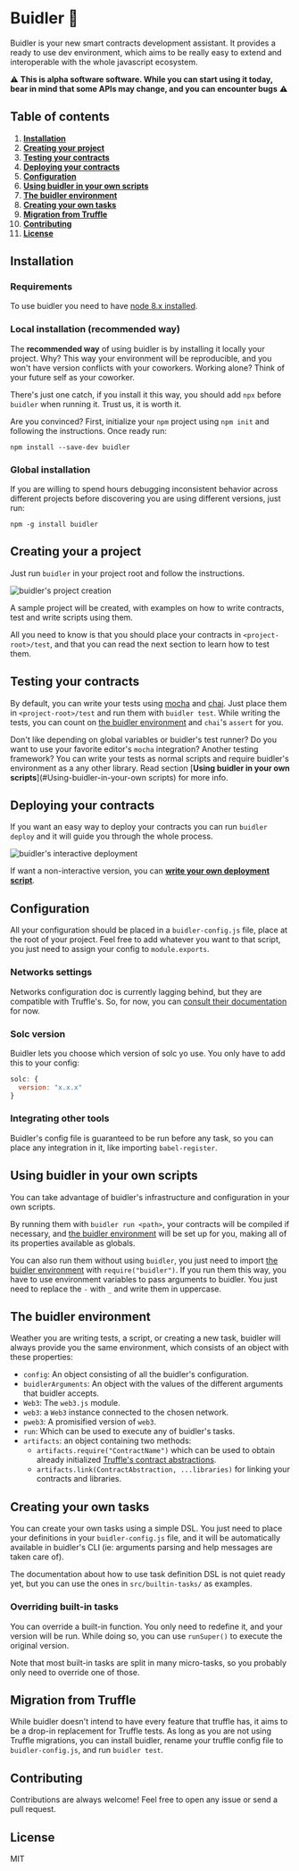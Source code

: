 # Buidler 👷‍

Buidler is your new smart contracts development assistant. It provides a ready to use dev environment, which aims to be really easy to extend and interoperable with the whole javascript ecosystem.

⚠️ **This is alpha software software. While you can start using it today, bear in mind that some APIs may change, and you can encounter bugs** ⚠️

## Table of contents

1. [**Installation**](#Installation)
1. [**Creating your project**](#Creating-your-project)
1. [**Testing your contracts**](#Testing-your-contracts)
1. [**Deploying your contracts**](#Deploying-your-contracts)
1. [**Configuration**](#Configuration)
1. [**Using buidler in your own scripts**](#Using-buidler-in-your-own-scripts)
2. [**The buidler environment**](#The-buidler-environment)
1. [**Creating your own tasks**](#Creating-you-own-tasks)
1. [**Migration from Truffle**](#Migration-from-Truffle)
1. [**Contributing**](#Contributing)
1. [**License**](#License)

## Installation

### Requirements

To use buidler you need to have [node 8.x installed](https://nodejs.org/en/download/).

### Local installation (recommended way)

The **recommended way** of using buidler is by installing it locally your project. Why? This way your environment will be reproducible, and you won't have version conflicts with your coworkers. Working alone? Think of your future self as your coworker.

There's just one catch, if you install it this way, you should add `npx` before `buidler` when running it. Trust us, it is worth it.

Are you convinced? First, initialize your `npm` project using `npm init` and following
the instructions. Once ready run:

`npm install --save-dev buidler`

### Global installation

If you are willing to spend hours debugging inconsistent behavior across different projects before discovering you are using different versions, just run:

`npm -g install buidler`

## Creating your a project

Just run `buidler` in your project root and follow the instructions.

![buidler's project creation](http://g.recordit.co/KTRA2u1fWl.gif)

A sample project will be created, with examples on how to write contracts, test and write scripts using them.

All you need to know is that you should place your contracts in `<project-root>/test`, and that you can read the next section to learn how to test them.

## Testing your contracts

By default, you can write your tests using [mocha](https://mochajs.org/) and [chai](http://www.chaijs.com). Just place them in `<project-root>/test` and run them with `buidler test`. While writing the tests, you can count on [the buidler environment](#The-buidler-environment) and `chai`'s `assert` for you.

Don't like depending on global variables or buidler's test runner? Do you want to use your favorite editor's `mocha` integration? Another testing framework? You can write your tests as normal scripts and require buidler's environment as a any other library. Read section [**Using buidler in your own scripts**](#Using-buidler-in-your-own scripts) for more info.

## Deploying your contracts

If you want an easy way to deploy your contracts you can run `buidler deploy` and it will guide you through the whole process.

![buidler's interactive deployment](http://g.recordit.co/WJAS6oMGYy.gif)

If want a non-interactive version, you can [**write your own deployment script**](#Using-buidler-in-your-own-scripts).

## Configuration

All your configuration should be placed in a `buidler-config.js` file, place at the root of your project. Feel free to add whatever you want to that script, you just need to assign your config to `module.exports`.

### Networks settings

Networks configuration doc is currently lagging behind, but they are compatible with Truffle's. So, for now, you can [consult their documentation](http://truffleframework.com/docs/advanced/configuration#networks) for now.

### Solc version

Buidler lets you choose which version of solc yo use. You only have to add this to your config:

```js
solc: {
  version: "x.x.x"
}
```

### Integrating other tools

Buidler's config file is guaranteed to be run before any task, so you can place any integration in it, like importing `babel-register`.

## Using buidler in your own scripts

You can take advantage of buidler's infrastructure and configuration in your own
scripts.

By running them with `buidler run <path>`, your contracts will be compiled if necessary, and [the buidler environment](#The-buidler-environment) will be set up for you, making all of its properties available as globals.

You can also run them without using `buidler`, you just need to import [the buidler environment](#The-buidler-environment) with `require("buidler")`. If you run them this way, you have to use environment variables to pass arguments to buidler. You just need to replace the `-` with `_` and write them in uppercase.

## The buidler environment

Weather you are writing tests, a script, or creating a new task, buidler will always provide you the same environment, which consists of an object with these properties:

* `config`: An object consisting of all the buidler's configuration.
* `buidlerArguments`: An object with the values of the different arguments that buidler accepts.
* `Web3`: The `web3.js` module.
* `web3`: a `Web3` instance connected to the chosen network.
* `pweb3`: A promisified version of `web3`.
* `run`: Which can be used to execute any of buidler's tasks.
* `artifacts`: an object containing two methods:
  * `artifacts.require("ContractName")` which can be used to obtain already initialized [Truffle's contract abstractions](https://github.com/trufflesuite/truffle-contract).
  * `artifacts.link(ContractAbstraction, ...libraries)` for linking your contracts and libraries.

## Creating your own tasks

You can create your own tasks using a simple DSL. You just need to place your definitions in your `buidler-config.js` file, and it will be automatically available in buidler's CLI (ie: arguments parsing and help messages are taken care of).

The documentation about how to use task definition DSL is not quiet ready yet, but you can use the ones in `src/builtin-tasks/` as examples.

### Overriding built-in tasks

You can override a built-in function. You only need to redefine it, and your
version will be run. While doing so, you can use `runSuper()` to execute the
original version.

Note that most built-in tasks are split in many micro-tasks, so you probably only need to override one of those.

## Migration from Truffle

While buidler doesn't intend to have every feature that truffle has, it aims to be a drop-in replacement for Truffle tests. As long as you are not using Truffle migrations, you can install buidler, rename your truffle config file to `buidler-config.js`, and run `buidler test`.

## Contributing

Contributions are always welcome! Feel free to open any issue or send a pull request.

## License

MIT
